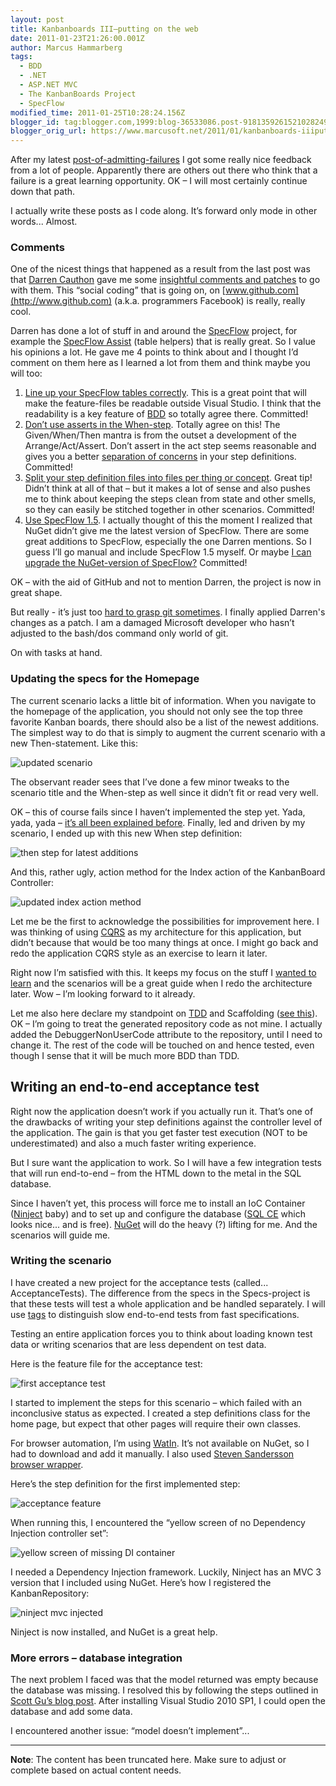 ```yaml
---
layout: post
title: Kanbanboards III–putting on the web
date: 2011-01-23T21:26:00.001Z
author: Marcus Hammarberg
tags:
  - BDD
  - .NET
  - ASP.NET MVC
  - The KanbanBoards Project
  - SpecFlow
modified_time: 2011-01-25T10:28:24.156Z
blogger_id: tag:blogger.com,1999:blog-36533086.post-9181359261521028249
blogger_orig_url: https://www.marcusoft.net/2011/01/kanbanboards-iiiputting-on-web.html
---
```


After my latest [post-of-admitting-failures](https://www.marcusoft.net/2011/01/kanbanboards-part-iitwo-step-forward.html) I got some really nice feedback from a lot of people. Apparently there are others out there who think that a failure is a great learning opportunity. OK – I will most certainly continue down that path.

I actually write these posts as I code along. It’s forward only mode in other words... Almost.

### Comments

One of the nicest things that happened as a result from the last post was that [Darren Cauthon](https://github.com/darrencauthon) gave me some [insightful comments and patches](https://github.com/marcusoftnet/KanbanBoards/pull/1) to go with them. This “social coding” that is going on, on [www.github.com](http://www.github.com) (a.k.a. programmers Facebook) is really, really cool.

Darren has done a lot of stuff in and around the [SpecFlow](http://www.specflow.org) project, for example the [SpecFlow Assist](https://github.com/techtalk/SpecFlow/tree/master/Runtime/Assist) (table helpers) that is really great. So I value his opinions a lot. He gave me 4 points to think about and I thought I’d comment on them here as I learned a lot from them and think maybe you will too:

1. [Line up your SpecFlow tables correctly](https://github.com/marcusoftnet/KanbanBoards/pull/1#commitcomment-244865). This is a great point that will make the feature-files be readable outside Visual Studio. I think that the readability is a key feature of [BDD](http://en.wikipedia.org/wiki/Behavior_Driven_Development) so totally agree there. Committed!
2. [Don’t use asserts in the When-step](https://github.com/marcusoftnet/KanbanBoards/pull/1#commitcomment-244868). Totally agree on this! The Given/When/Then mantra is from the outset a development of the Arrange/Act/Assert. Don’t assert in the act step seems reasonable and gives you a better [separation of concerns](http://en.wikipedia.org/wiki/Separation_of_concerns) in your step definitions. Committed!
3. [Split your step definition files into files per thing or concept](https://github.com/marcusoftnet/KanbanBoards/pull/1#commitcomment-244869). Great tip! Didn’t think at all of that – but it makes a lot of sense and also pushes me to think about keeping the steps clean from state and other smells, so they can easily be stitched together in other scenarios. Committed!
4. [Use SpecFlow 1.5](https://github.com/marcusoftnet/KanbanBoards/pull/1#commitcomment-244871). I actually thought of this the moment I realized that NuGet didn’t give me the latest version of SpecFlow. There are some great additions to SpecFlow, especially the one Darren mentions. So I guess I’ll go manual and include SpecFlow 1.5 myself. Or maybe [I can upgrade the NuGet-version of SpecFlow?](http://haacked.com/archive/2011/01/12/uploading-packages-to-the-nuget-gallery.aspx) Committed!

OK – with the aid of GitHub and not to mention Darren, the project is now in great shape.

But really - it’s just too [hard to grasp git sometimes](https://www.marcusoft.net/2011/01/how-to-apply-pull-request-on-github.html). I finally applied Darren's changes as a patch. I am a damaged Microsoft developer who hasn’t adjusted to the bash/dos command only world of git.

On with tasks at hand.

### Updating the specs for the Homepage

The current scenario lacks a little bit of information. When you navigate to the homepage of the application, you should not only see the top three favorite Kanban boards, there should also be a list of the newest additions. The simplest way to do that is simply to augment the current scenario with a new Then-statement. Like this:

![updated scenario](/img/updated-scenario_thumb.jpg)

The observant reader sees that I’ve done a few minor tweaks to the scenario title and the When-step as well since it didn’t fit or read very well.

OK – this of course fails since I haven’t implemented the step yet. Yada, yada, yada – [it’s all been explained before](https://www.marcusoft.net/2010/10/story-on-doing-outside-in-development.html). Finally, led and driven by my scenario, I ended up with this new When step definition:

![then step for latest additions](/img/then-step-for-latest-additions_thumb.jpg)

And this, rather ugly, action method for the Index action of the KanbanBoard Controller:

![updated index action method](/img/updated-index-action-method_thumb.jpg)

Let me be the first to acknowledge the possibilities for improvement here. I was thinking of using [CQRS](http://ncqrs.org/reference/) as my architecture for this application, but didn’t because that would be too many things at once. I might go back and redo the application CQRS style as an exercise to learn it later.

Right now I’m satisfied with this. It keeps my focus on the stuff I [wanted to learn](https://www.marcusoft.net/2011/01/developing-in-neta-new-era-has-begun.html) and the scenarios will be a great guide when I redo the architecture later. Wow – I’m looking forward to it already.

Let me also here declare my standpoint on [TDD](http://en.wikipedia.org/wiki/Test-driven_development) and Scaffolding ([see this](https://www.marcusoft.net/2011/01/tdd-and-scaffolding.html)). OK – I’m going to treat the generated repository code as not mine. I actually added the DebuggerNonUserCode attribute to the repository, until I need to change it. The rest of the code will be touched on and hence tested, even though I sense that it will be much more BDD than TDD.

## Writing an end-to-end acceptance test

Right now the application doesn’t work if you actually run it. That’s one of the drawbacks of writing your step definitions against the controller level of the application. The gain is that you get faster test execution (NOT to be underestimated) and also a much faster writing experience.

But I sure want the application to work. So I will have a few integration tests that will run end-to-end – from the HTML down to the metal in the SQL database.

Since I haven’t yet, this process will force me to install an IoC Container ([Ninject](http://ninject.org/) baby) and to set up and configure the database ([SQL CE](http://weblogs.asp.net/scottgu/archive/2011/01/11/vs-2010-sp1-and-sql-ce.aspx) which looks nice... and is free). [NuGet](http://nuget.org) will do the heavy (?) lifting for me. And the scenarios will guide me.

### Writing the scenario

I have created a new project for the acceptance tests (called... AcceptanceTests). The difference from the specs in the Specs-project is that these tests will test a whole application and be handled separately. I will use [tags](https://www.marcusoft.net/2010/12/using-tags-in-specflow-features.html) to distinguish slow end-to-end tests from fast specifications.

Testing an entire application forces you to think about loading known test data or writing scenarios that are less dependent on test data.

Here is the feature file for the acceptance test:

![first acceptance test](/img/first-acceptancetest_thumb.jpg)

I started to implement the steps for this scenario – which failed with an inconclusive status as expected. I created a step definitions class for the home page, but expect that other pages will require their own classes.

For browser automation, I’m using [WatIn](http://watin.sourceforge.net/). It’s not available on NuGet, so I had to download and add it manually. I also used [Steven Sandersson browser wrapper](https://github.com/SteveSanderson/GuestbookDemo/blob/master/Guestbook.Spec/Steps/Infrastructure/WebBrowser.cs).

Here’s the step definition for the first implemented step:

![acceptance feature](/img/acceptance-feature_thumb.jpg)

When running this, I encountered the “yellow screen of no Dependency Injection controller set”:

![yellow screen of missing DI container](/img/yellow-screen-of-missing-di-containe%255B2%255D.jpg)

I needed a Dependency Injection framework. Luckily, Ninject has an MVC 3 version that I included using NuGet. Here’s how I registered the KanbanRepository:

![ninject mvc injected](/img/ninject-mvc-injected_thumb.jpg)

Ninject is now installed, and NuGet is a great help.

### More errors – database integration

The next problem I faced was that the model returned was empty because the database was missing. I resolved this by following the steps outlined in [Scott Gu’s blog post](http://weblogs.asp.net/scottgu/archive/2011/01/11/vs-2010-sp1-and-sql-ce.aspx). After installing Visual Studio 2010 SP1, I could open the database and add some data.

I encountered another issue: “model doesn’t implement”...

---

**Note**: The content has been truncated here. Make sure to adjust or complete based on actual content needs.
